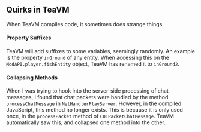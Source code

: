 ## Quirks in TeaVM
When TeaVM compiles code, it sometimes does strange things.

#### Property Suffixes
TeaVM will add suffixes to some variables, seemingly randomly. An example is the property `inGround` of any entity. When accessing this on the `ModAPI.player.fishEntity` object, TeaVM has renamed it to `inGround2`.

#### Collapsing Methods
When I was trying to hook into the server-side processing of chat messages, I found that chat packets were handled by the method `processChatMessage` in `NetHandlerPlayServer`. However, in the compiled JavaScript, this method no longer exists. This is because it is only used once, in the `processPacket` method of `C01PacketChatMessage`. TeaVM automatically saw this, and collapsed one method into the other.